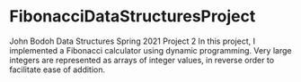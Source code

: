 # FibonacciDataStructuresProject
  John Bodoh Data Structures Spring 2021 Project 2
  In this project, I implemented a Fibonacci calculator using dynamic programming. Very large integers are represented as arrays of integer values, in reverse order to facilitate ease of addition.
